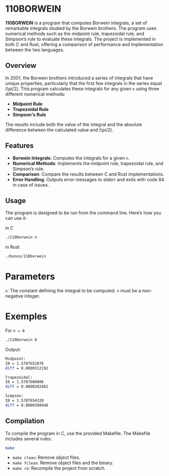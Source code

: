 # 110BORWEIN

**110BORWEIN** is a program that computes Borwein integrals, a set of remarkable integrals studied by the Borwein brothers. The program uses numerical methods such as the midpoint rule, trapezoidal rule, and Simpson’s rule to evaluate these integrals. The project is implemented in both C and Rust, offering a comparison of performance and implementation between the two languages.

## Overview

In 2001, the Borwein brothers introduced a series of integrals that have unique properties, particularly that the first few integrals in the series equal \(\pi/2\). This program calculates these integrals for any given `n` using three different numerical methods:

- **Midpoint Rule**
- **Trapezoidal Rule**
- **Simpson's Rule**

The results include both the value of the integral and the absolute difference between the calculated value and \(\pi/2\).

## Features

- **Borwein Integrals**: Computes the integrals for a given `n`.
- **Numerical Methods**: Implements the midpoint rule, trapezoidal rule, and Simpson’s rule.
- **Comparison**: Compare the results between C and Rust implementations.
- **Error Handling**: Outputs error messages to stderr and exits with code 84 in case of issues.

## Usage

The program is designed to be run from the command line. Here’s how you can use it:

in C
```sh
./110borwein n
```
in Rust
```sh
./bonus/110borwein
```

# Parameters
`n`: The constant defining the integral to be computed. `n` must be a non-negative integer.
# Exemples
For `n = 0`

```sh
./110borwein 0
```
Output:
```sh
Midpoint:
I0 = 1.5707651076
diff = 0.0000312192

Trapezoidal:
I0 = 1.5707660806
diff = 0.0000302462

Simpson:
I0 = 1.5707654320
diff = 0.0000308948
```
## Compilation

To compile the program in C, use the provided Makefile. The Makefile includes several rules:
```sh
make
```
- `make clean`: Remove object files.
- `make fclean`: Remove object files and the binary.
- `make re`: Recompile the project from scratch.
